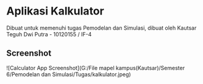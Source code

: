 # Aplikasi Kalkulator

Dibuat untuk memenuhi tugas Pemodelan dan Simulasi, dibuat oleh Kautsar Teguh Dwi Putra - 10120155 / IF-4

## Screenshot
![Calculator App Screenshot](G:/File mapel kampus(Kautsar)/Semester 6/Pemodelan dan Simulasi/Tugas/kalkulator.jpeg)
